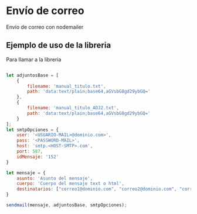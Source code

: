 # Envío de correo
Envío de correo con nodemailer


## Ejemplo de uso de la libreria

Para llamar a la libreria

```js

let adjuntosBase = [
    {
        filename: 'manual_titulo.txt',
        path: 'data:text/plain;base64,aGVsbG8gd29ybGQ='
    },
    {
        filename: 'manual_titulo_ADJ2.txt',
        path: 'data:text/plain;base64,aGVsbG8gd29ybGQ='
    }
];
let smtpOpciones = {
    user: '<USUARIO-MAIL>@dominio.com>',
    pass: '<PASSWORD-MAIL>',
    host: 'smtp.<HOST-SMTP>.com',
    port: 587,
    idMensaje: '152'
}

let mensaje = {
    asunto: 'Asunto del mensaje',
    cuerpo: 'Cuerpo del mensaje text o html',
    destinatarios: ["correo1@dominio.com", "correo2@dominio.com", "correo13@dominio.com"]
}

sendmail(mensaje, adjuntosBase, smtpOpciones);
```